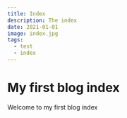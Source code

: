 ```yaml
---
title: Index
description: The index
date: 2021-01-01
image: index.jpg
tags:
  - test
  - index
---
```


# My first blog index

Welcome to my first blog index


